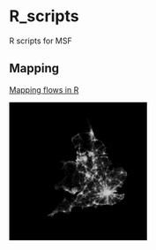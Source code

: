 # R_scripts
R scripts for MSF

## Mapping
[Mapping flows in R](https://github.com/MSF-UK/R_scripts/blob/master/mapping/map_flow)

<img src="https://github.com/MSF-UK/R_scripts/blob/master/mapping/map_flow.jpg" width="250">


